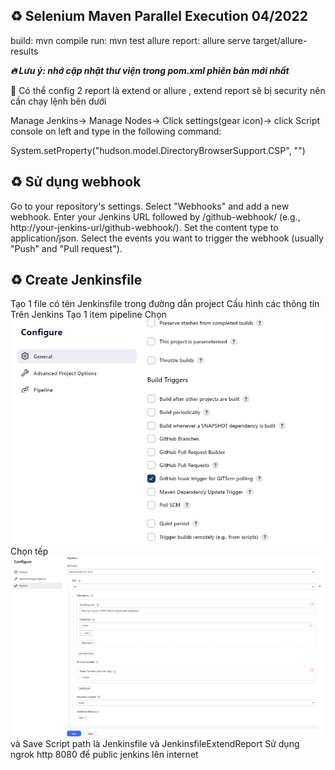 ## ♻️ Selenium Maven Parallel Execution 04/2022

build: mvn compile
run: mvn test 
allure report: allure serve target/allure-results 


***🔥 Lưu ý: nhớ cập nhật thư viện trong pom.xml phiên bản mới nhất***

🔅 Có thể config 2 report là extend or allure , extend report sẽ bị security nên cần chạy lệnh bên dưới

Manage Jenkins->
Manage Nodes->
Click settings(gear icon)->
click Script console on left and type in the following command:

System.setProperty("hudson.model.DirectoryBrowserSupport.CSP", "")



## ♻️ Sử dụng webhook
Go to your repository's settings.
Select "Webhooks" and add a new webhook.
Enter your Jenkins URL followed by /github-webhook/ (e.g., http://your-jenkins-url/github-webhook/).
Set the content type to application/json.
Select the events you want to trigger the webhook (usually "Push" and "Pull request").

## ♻️ Create Jenkinsfile
Tạo 1 file có tên Jenkinsfile trong đường dẫn project
Cấu hình các thông tin
Trên Jenkins Tạo 1 item pipeline
Chọn ![img.png](img.png)
Chọn tếp ![img_1.png](img_1.png) và Save
Script path là Jenkinsfile và JenkinsfileExtendReport
Sử dụng ngrok http 8080 để public jenkins lên internet